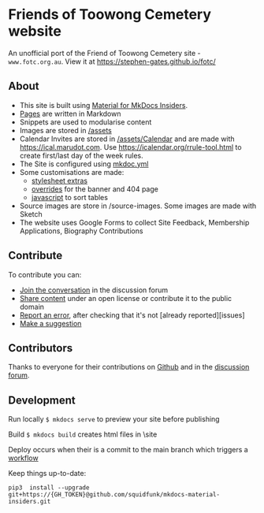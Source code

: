 # Friends of Toowong Cemetery website

An unofficial port of the Friend of Toowong Cemetery site - `www.fotc.org.au`. View it at https://stephen-gates.github.io/fotc/

## About

- This site is built using [Material for MkDocs Insiders](https://squidfunk.github.io/mkdocs-material-insiders/). 
- [Pages](https://github.com/Stephen-Gates/fotc/tree/main/docs) are written in Markdown
- Snippets are used to modularise content
- Images are stored in [/assets](https://github.com/Stephen-Gates/fotc/tree/main/docs/assets)
- Calendar Invites are stored in [/assets/Calendar](https://github.com/Stephen-Gates/fotc/tree/main/docs/assets/calendar) and are made with https://ical.marudot.com. Use https://icalendar.org/rrule-tool.html to create first/last day of the week rules. 
- The Site is configured using [mkdoc.yml](https://github.com/Stephen-Gates/fotc/blob/main/mkdocs.yml)
- Some customisations are made:
    - [stylesheet extras](https://github.com/Stephen-Gates/fotc/tree/main/docs/stylesheets) 
    - [overrides](https://github.com/Stephen-Gates/fotc/tree/main/overrides) for the banner and 404 page
    - [javascript](https://github.com/Stephen-Gates/fotc/tree/main/docs/javascripts) to sort tables
- Source images are store in /source-images. Some images are made with Sketch   
- The website uses Google Forms to collect Site Feedback, Membership Applications, Biography Contributions 

## Contribute

To contribute you can:

- [Join the conversation](https://github.com/Stephen-Gates/fotc/discussions) in the discussion forum
- [Share content](https://github.com/Stephen-Gates/fotc/issues/new/choose) under an open license or contribute it to the public domain
- [Report an error](https://github.com/Stephen-Gates/fotc/issues), after checking that it's not [already reported][issues]
- [Make a suggestion](https://github.com/Stephen-Gates/fotc/issues/new/choose)


## Contributors

Thanks to everyone for their contributions on [Github](https://github.com/Stephen-Gates/fotc/graphs/contributors) and in the [discussion forum](https://github.com/Stephen-Gates/fotc/discussions).


## Development

Run locally `$ mkdocs serve` to preview your site before publishing

Build `$ mkdocs build` creates html files in \site

Deploy occurs when their is a commit to the main branch which triggers a [workflow](https://github.com/Stephen-Gates/fotc/blob/main/.github/workflows/ci.yml)

Keep things up-to-date:

`pip3  install --upgrade  git+https://{GH_TOKEN}@github.com/squidfunk/mkdocs-material-insiders.git`
